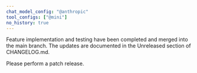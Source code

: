 ```yaml
---
chat_model_config: "@anthropic"
tool_configs: ["@mini"]
no_history: true
---
```


Feature implementation and testing have been completed and merged into the main branch.
The updates are documented in the Unreleased section of CHANGELOG.md.

Please perform a patch release.

